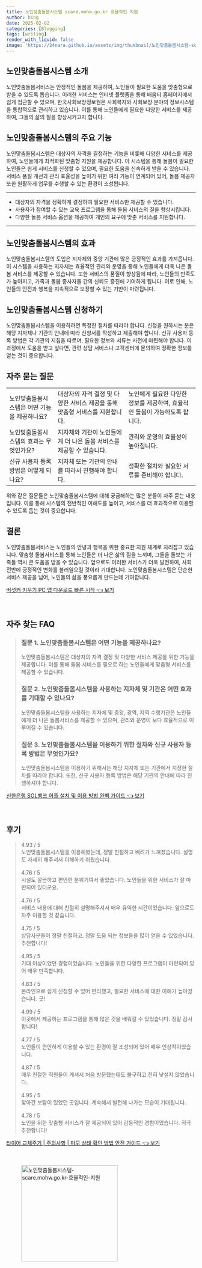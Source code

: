 ```yaml
---
title: 노인맞춤돌봄시스템 scare.mohw.go.kr 효율적인 지원
author: bing
date: 2025-02-02
categories: [Blogging]
tags: [writing]
render_with_liquid: false
image: 'https://24nara.github.io/assets/img/thumbnail/노인맞춤돌봄시스템-scare.mohw.go.kr-효율적인-지원.webp'
---
```



<h2 id='노인맞춤돌봄시스템_소개'>노인맞춤돌봄시스템 소개</h2>

<p>노인맞춤돌봄서비스는 안정적인 돌봄을 제공하여, 노인들이 필요한 도움을 맞춤형으로 받을 수 있도록 돕습니다. 이러한 서비스는 인터넷 플랫폼을 통해 배움터 홈페이지에서 쉽게 접근할 수 있으며, 한국사회보장정보원은 사회복지와 사회보장 분야의 정보시스템을 통합적으로 관리하고 있습니다. 이를 통해 노인들에게 필요한 다양한 서비스를 제공하여, 그들의 삶의 질을 향상시키고자 합니다.</p>

<h2 id='주요기능'>노인맞춤돌봄시스템의 주요 기능</h2>

<p>노인맞춤돌봄시스템은 대상자의 자격을 결정하는 기능을 비롯해 다양한 서비스를 제공하여, 노인들에게 최적화된 맞춤형 지원을 제공합니다. 이 시스템을 통해 돌봄이 필요한 노인들은 쉽게 서비스를 신청할 수 있으며, 필요한 도움을 신속하게 받을 수 있습니다. 서비스 품질 개선과 관리 효율성을 높이기 위한 여러 기능이 연계되어 있어, 돌봄 제공자 또한 원활하게 업무를 수행할 수 있는 환경이 조성됩니다.</p>

<hr />

<ul>
    <li>대상자의 자격을 정확하게 결정하여 필요한 서비스만 제공할 수 있습니다.</li>
    <li>사용자가 참여할 수 있는 교육 프로그램을 통해 돌봄 서비스의 질을 향상시킵니다.</li>
    <li>다양한 돌봄 서비스 옵션을 제공하여 개인의 요구에 맞춘 서비스를 지원합니다.</li>
</ul>

<hr />

<h2 id='효과'>노인맞춤돌봄시스템의 효과</h2>

<p>노인맞춤돌봄시스템의 도입은 지자체와 중앙 기관에 많은 긍정적인 효과를 가져옵니다. 이 시스템을 사용하는 지자체는 효율적인 관리와 운영을 통해 노인들에게 더욱 나은 돌봄 서비스를 제공할 수 있습니다. 또한 서비스의 품질이 향상됨에 따라, 노인들의 만족도가 높아지고, 가족과 돌봄 종사자들 간의 신뢰도 증진에 기여하게 됩니다. 이로 인해, 노인들의 안전과 행복을 지속적으로 보장할 수 있는 기반이 마련됩니다.</p>

<h2 id='신청방법'>노인맞춤돌봄시스템 신청하기</h2>

<p>노인맞춤돌봄시스템을 이용하려면 특정한 절차를 따라야 합니다. 신청을 원하시는 분은 해당 지자체나 기관의 안내에 따라 신청서를 작성하고 제출해야 합니다. 신규 사용자 등록 방법은 각 기관의 지침을 따르며, 필요한 정보와 서류는 사전에 마련해야 합니다. 이 과정에서 도움을 받고 싶다면, 관련 상담 서비스나 고객센터에 문의하여 정확한 정보를 얻는 것이 중요합니다.</p>

<h2 id='질문과답변'>자주 묻는 질문</h2>

<table>
    <tr>
        <td>노인맞춤돌봄시스템은 어떤 기능을 제공하나요?</td>
        <td>대상자의 자격 결정 및 다양한 서비스 제공을 통해 맞춤형 서비스를 지원합니다.</td>
        <td>노인에게 필요한 다양한 정보를 제공하여, 효율적인 돌봄이 가능하도록 합니다.</td>
    </tr>
    <tr>
        <td>노인맞춤돌봄시스템의 효과는 무엇인가요?</td>
        <td>지자체와 기관이 노인들에게 더 나은 돌봄 서비스를 제공할 수 있습니다.</td>
        <td>관리와 운영의 효율성이 높아집니다.</td>
    </tr>
    <tr>
        <td>신규 사용자 등록 방법은 어떻게 되나요?</td>
        <td>지자체 또는 기관의 안내를 따라서 진행해야 합니다.</td>
        <td>정확한 절차와 필요한 서류를 준비해야 합니다.</td>
    </tr>
</table>

<p>위와 같은 질문들은 노인맞춤돌봄시스템에 대해 궁금해하는 많은 분들이 자주 묻는 내용입니다. 이를 통해 시스템의 전반적인 이해도를 높이고, 서비스를 더 효과적으로 이용할 수 있도록 돕는 것이 중요합니다.</p>

<h2 id='결론'>결론</h2>

<p>노인맞춤돌봄서비스는 노인들의 안녕과 행복을 위한 중요한 지원 체계로 자리잡고 있습니다. 맞춤형 돌봄서비스를 통해 노인들은 더 나은 삶의 질을 느끼며, 그들을 돌보는 가족들 역시 큰 도움을 받을 수 있습니다. 앞으로도 이러한 서비스가 더욱 발전하여, 사회 전반에 긍정적인 변화를 불러일으킬 것이라 기대합니다. 노인맞춤돌봄시스템은 단순한 서비스 제공을 넘어, 노인들의 삶을 풍요롭게 만드는데 기여합니다.</p>


<p><a class="click-button" title="버섯커 키우기 PC 앱 다운로드 빠른 시작" href="https://24nara.github.io/posts/%EB%B2%84%EC%84%AF%EC%BB%A4-%ED%82%A4%EC%9A%B0%EA%B8%B0-PC-%EC%95%B1-%EB%8B%A4%EC%9A%B4%EB%A1%9C%EB%93%9C-%EB%B9%A0%EB%A5%B8-%EC%8B%9C%EC%9E%91/" rel="dofollow">버섯커 키우기 PC 앱 다운로드 빠른 시작 👈 보기</a></p><br>
<h2 id='자주_찾는_FAQ'>자주 찾는 FAQ</h2>
<div itemscope="" itemtype="https://schema.org/FAQPage"> 
<blockquote> 
<div itemscope="" itemprop="mainEntity" itemtype="https://schema.org/Question"> 
<h3 itemprop="name">질문 1. 노인맞춤돌봄시스템은 어떤 기능을 제공하나요?</h3> 
<div itemscope="" itemprop="acceptedAnswer" itemtype="https://schema.org/Answer"> 
<span itemprop="text"> <p>노인맞춤돌봄시스템은 대상자의 자격 결정 및 다양한 서비스 제공을 위한 기능을 제공합니다. 이를 통해 돌봄 서비스를 필요로 하는 노인들에게 맞춤형 서비스를 제공할 수 있습니다.</p> </span> 
</div> 
</div> 

<div itemscope="" itemprop="mainEntity" itemtype="https://schema.org/Question"> 
<h3 itemprop="name">질문 2. 노인맞춤돌봄시스템을 사용하는 지자체 및 기관은 어떤 효과를 기대할 수 있나요?</h3> 
<div itemscope="" itemprop="acceptedAnswer" itemtype="https://schema.org/Answer"> 
<span itemprop="text"> <p>노인맞춤돌봄시스템을 사용하는 지자체 및 중앙, 광역, 지역 수행기관은 노인들에게 더 나은 돌봄서비스를 제공할 수 있으며, 관리와 운영이 보다 효율적으로 이루어질 수 있습니다.</p> </span> 
</div> 
</div> 

<div itemscope="" itemprop="mainEntity" itemtype="https://schema.org/Question"> 
<h3 itemprop="name">질문 3. 노인맞춤돌봄시스템을 이용하기 위한 절차와 신규 사용자 등록 방법은 무엇인가요?</h3> 
<div itemscope="" itemprop="acceptedAnswer" itemtype="https://schema.org/Answer"> 
<span itemprop="text"> <p>노인맞춤돌봄시스템을 이용하기 위해서는 해당 지자체 또는 기관에서 지정한 절차를 따라야 합니다. 또한, 신규 사용자 등록 방법은 해당 기관의 안내에 따라 진행하셔야 합니다.</p> </span> 
</div> 
</div> 
</blockquote> 
</div>
<p><a class="click-button" title="신한은행 SOL뱅크 어플 설치 및 이용 방법 완벽 가이드" href="https://24nara.github.io/posts/%EC%8B%A0%ED%95%9C%EC%9D%80%ED%96%89-SOL%EB%B1%85%ED%81%AC-%EC%96%B4%ED%94%8C-%EC%84%A4%EC%B9%98-%EB%B0%8F-%EC%9D%B4%EC%9A%A9-%EB%B0%A9%EB%B2%95-%EC%99%84%EB%B2%BD-%EA%B0%80%EC%9D%B4%EB%93%9C/" rel="dofollow">신한은행 SOL뱅크 어플 설치 및 이용 방법 완벽 가이드 👈 보기</a></p><br>
<h2 id='후기'>후기</h2>
<div itemscope itemtype="https://schema.org/Product">
  <blockquote>
  <div itemprop="review" itemscope itemtype="https://schema.org/Review">
      <div itemprop="reviewRating" itemscope itemtype="https://schema.org/Rating"> <span itemprop="ratingValue">4.93</span> / <span itemprop="bestRating">5</span> </div>
      <span itemprop="reviewBody">노인맞춤돌봄시스템을 이용해봤는데, 정말 친절하고 배려가 느껴졌습니다. 설명도 자세히 해주셔서 이해하기 쉬웠습니다.</span>
  </div>
  <br>
  <div itemprop="review" itemscope itemtype="https://schema.org/Review">
      <div itemprop="reviewRating" itemscope itemtype="https://schema.org/Rating"> <span itemprop="ratingValue">4.76</span> / <span itemprop="bestRating">5</span> </div>
      <span itemprop="reviewBody">시설도 깔끔하고 편안한 분위기여서 좋았습니다. 노인들을 위한 서비스가 잘 마련되어 있더군요.</span>
  </div>
  <br>
  <div itemprop="review" itemscope itemtype="https://schema.org/Review">
      <div itemprop="reviewRating" itemscope itemtype="https://schema.org/Rating"> <span itemprop="ratingValue">4.76</span> / <span itemprop="bestRating">5</span> </div>
      <span itemprop="reviewBody">서비스 내용에 대해 친절히 설명해주셔서 매우 유익한 시간이었습니다. 앞으로도 자주 이용할 것 같습니다.</span>
  </div>
  <br>
  <div itemprop="review" itemscope itemtype="https://schema.org/Review">
      <div itemprop="reviewRating" itemscope itemtype="https://schema.org/Rating"> <span itemprop="ratingValue">4.75</span> / <span itemprop="bestRating">5</span> </div>
      <span itemprop="reviewBody">상담사분들이 정말 친절하고, 정말 도움 되는 정보들을 많이 얻을 수 있었습니다. 추천합니다!</span>
  </div>
  <br>
  <div itemprop="review" itemscope itemtype="https://schema.org/Review">
      <div itemprop="reviewRating" itemscope itemtype="https://schema.org/Rating"> <span itemprop="ratingValue">4.95</span> / <span itemprop="bestRating">5</span> </div>
      <span itemprop="reviewBody">기대 이상이었던 경험이었습니다. 노인들을 위한 다양한 프로그램이 마련되어 있어 매우 만족합니다.</span>
  </div>
  <br>
  <div itemprop="review" itemscope itemtype="https://schema.org/Review">
      <div itemprop="reviewRating" itemscope itemtype="https://schema.org/Rating"> <span itemprop="ratingValue">4.83</span> / <span itemprop="bestRating">5</span> </div>
      <span itemprop="reviewBody">온라인으로 쉽게 신청할 수 있어 편리했고, 필요한 서비스에 대한 이해가 높아졌습니다. 굿!</span>
  </div>
  <br>
  <div itemprop="review" itemscope itemtype="https://schema.org/Review">
      <div itemprop="reviewRating" itemscope itemtype="https://schema.org/Rating"> <span itemprop="ratingValue">4.99</span> / <span itemprop="bestRating">5</span> </div>
      <span itemprop="reviewBody">이곳에서 제공하는 프로그램을 통해 많은 것을 배워갈 수 있었습니다. 정말 감사합니다!</span>
  </div>
  <br>
  <div itemprop="review" itemscope itemtype="https://schema.org/Review">
      <div itemprop="reviewRating" itemscope itemtype="https://schema.org/Rating"> <span itemprop="ratingValue">4.77</span> / <span itemprop="bestRating">5</span> </div>
      <span itemprop="reviewBody">노인들이 편안하게 이용할 수 있는 환경이 잘 조성되어 있어 매우 인상적이었습니다.</span>
  </div>
  <br>
  <div itemprop="review" itemscope itemtype="https://schema.org/Review">
      <div itemprop="reviewRating" itemscope itemtype="https://schema.org/Rating"> <span itemprop="ratingValue">4.87</span> / <span itemprop="bestRating">5</span> </div>
      <span itemprop="reviewBody">매우 친절한 직원들이 계셔서 처음 방문했는데도 불구하고 전혀 낯설지 않았습니다.</span>
  </div>
  <br>
  <div itemprop="review" itemscope itemtype="https://schema.org/Review">
      <div itemprop="reviewRating" itemscope itemtype="https://schema.org/Rating"> <span itemprop="ratingValue">4.95</span> / <span itemprop="bestRating">5</span> </div>
      <span itemprop="reviewBody">찾아간 보람이 있었던 곳입니다. 계속해서 발전해 나가는 모습이 기대됩니다.</span>
  </div>
  <br>
  <div itemprop="review" itemscope itemtype="https://schema.org/Review">
      <div itemprop="reviewRating" itemscope itemtype="https://schema.org/Rating"> <span itemprop="ratingValue">4.78</span> / <span itemprop="bestRating">5</span> </div>
      <span itemprop="reviewBody">노인을 위한 맞춤형 서비스가 잘 제공되어 있어 감동적인 경험이었습니다. 적극 추천합니다!</span>
  </div>
  </blockquote>
</div>
<p><a class="click-button" title="타이어 교체주기 | 주의사항 | 마모 상태 확인 방법 안전 가이드" href="https://24nara.github.io/posts/%ED%83%80%EC%9D%B4%EC%96%B4-%EA%B5%90%EC%B2%B4%EC%A3%BC%EA%B8%B0-%EC%A3%BC%EC%9D%98%EC%82%AC%ED%95%AD-%EB%A7%88%EB%AA%A8-%EC%83%81%ED%83%9C-%ED%99%95%EC%9D%B8-%EB%B0%A9%EB%B2%95-%EC%95%88%EC%A0%84-%EA%B0%80%EC%9D%B4%EB%93%9C/" rel="dofollow">타이어 교체주기 | 주의사항 | 마모 상태 확인 방법 안전 가이드 👈 보기</a></p><br>
<figure class="image"><img src="https://24nara.github.io/assets/img/thumbnail/노인맞춤돌봄시스템-scare.mohw.go.kr-효율적인-지원.webp" alt="노인맞춤돌봄시스템-scare.mohw.go.kr-효율적인-지원" width="256" height="256"></figure>